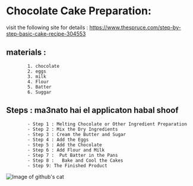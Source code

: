 # Chocolate Cake Preparation:

visit the following site for details :  https://www.thespruce.com/step-by-step-basic-cake-recipe-304553


  ##	materials : 
			1. chocolate
			2. eggs
			3. milk
			4. Flour
			5. Batter
			6. Suggar 

## Steps : ma3nato hai el applicaton habal shoof 
			- Step 1 : Melting Chocolate or Other Ingredient Preparation
			- Step 2 : Mix the Dry Ingredients
			- Step 3 : Cream the Butter and Sugar
			- Step 4 : Add the Eggs
			- Step 5 : Add the Chocolate
			- Step 6 : Add Flour and Milk
			- Step 7 :  Put Batter in the Pans
			- Step 8 :   Bake and Cool the Cakes
			- Step 9: The Finished Product

![Image of github's cat](/images/Chocolate_Cake.jpg)
